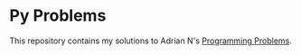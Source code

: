 # Py Problems

This repository contains my solutions to Adrian N's
[Programming Problems](http://adriann.github.io/programming_problems.html).
